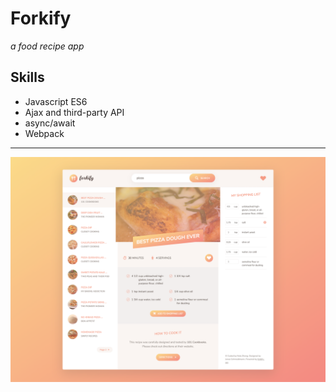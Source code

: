 # Forkify
*a food recipe app*


## Skills
* Javascript ES6
* Ajax and third-party API
* async/await
* Webpack

---
![image](Forkify.png)
